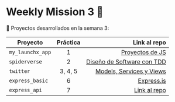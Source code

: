 # Weekly Mission 3 :wave:


:rocket: Proyectos desarrollados en la semana 3:

| Proyecto | Práctica | Link al repo |
| ------------- |:-------------:| -----:|
|`my_launchx_app`|1|[Proyectos de JS](https://github.com/FatimaGloria/Proyectos_con_JS.git)|
|`spiderverse`|2|[Diseño de Software con TDD](https://github.com/FatimaGloria/TDD_en_JS.git)|
|`twitter`|3, 4, 5|[Models, Services y Views](https://github.com/FatimaGloria/Twitter.git)|
|`express_basic`|6|[Express.js](https://github.com/FatimaGloria/express_basic)|
|`express_api`|7|[Link al repo](https://github.com/LaunchX-InnovaccionVirtual/MissionNodeJS)|
